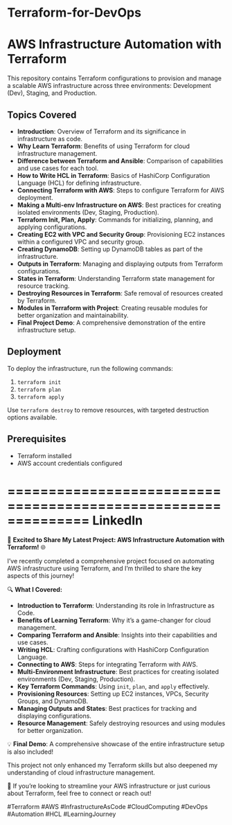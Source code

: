 # Terraform-for-DevOps

# AWS Infrastructure Automation with Terraform

This repository contains Terraform configurations to provision and manage a scalable AWS infrastructure across three environments: Development (Dev), Staging, and Production.

## Topics Covered

- **Introduction**: Overview of Terraform and its significance in infrastructure as code.
- **Why Learn Terraform**: Benefits of using Terraform for cloud infrastructure management.
- **Difference between Terraform and Ansible**: Comparison of capabilities and use cases for each tool.
- **How to Write HCL in Terraform**: Basics of HashiCorp Configuration Language (HCL) for defining infrastructure.
- **Connecting Terraform with AWS**: Steps to configure Terraform for AWS deployment.
- **Making a Multi-env Infrastructure on AWS**: Best practices for creating isolated environments (Dev, Staging, Production).
- **Terraform Init, Plan, Apply**: Commands for initializing, planning, and applying configurations.
- **Creating EC2 with VPC and Security Group**: Provisioning EC2 instances within a configured VPC and security group.
- **Creating DynamoDB**: Setting up DynamoDB tables as part of the infrastructure.
- **Outputs in Terraform**: Managing and displaying outputs from Terraform configurations.
- **States in Terraform**: Understanding Terraform state management for resource tracking.
- **Destroying Resources in Terraform**: Safe removal of resources created by Terraform.
- **Modules in Terraform with Project**: Creating reusable modules for better organization and maintainability.
- **Final Project Demo**: A comprehensive demonstration of the entire infrastructure setup.

## Deployment

To deploy the infrastructure, run the following commands:

1. `terraform init`
2. `terraform plan`
3. `terraform apply`

Use `terraform destroy` to remove resources, with targeted destruction options available.

## Prerequisites

- Terraform installed
- AWS account credentials configured


==============================================================
LinkedIn
==============================================================

🚀 **Excited to Share My Latest Project: AWS Infrastructure Automation with Terraform!** 🌐

I’ve recently completed a comprehensive project focused on automating AWS infrastructure using Terraform, and I’m thrilled to share the key aspects of this journey!

🔍 **What I Covered:**
- **Introduction to Terraform**: Understanding its role in Infrastructure as Code.
- **Benefits of Learning Terraform**: Why it’s a game-changer for cloud management.
- **Comparing Terraform and Ansible**: Insights into their capabilities and use cases.
- **Writing HCL**: Crafting configurations with HashiCorp Configuration Language.
- **Connecting to AWS**: Steps for integrating Terraform with AWS.
- **Multi-Environment Infrastructure**: Best practices for creating isolated environments (Dev, Staging, Production).
- **Key Terraform Commands**: Using `init`, `plan`, and `apply` effectively.
- **Provisioning Resources**: Setting up EC2 instances, VPCs, Security Groups, and DynamoDB.
- **Managing Outputs and States**: Best practices for tracking and displaying configurations.
- **Resource Management**: Safely destroying resources and using modules for better organization.

💡 **Final Demo**: A comprehensive showcase of the entire infrastructure setup is also included!

This project not only enhanced my Terraform skills but also deepened my understanding of cloud infrastructure management. 

💪 If you’re looking to streamline your AWS infrastructure or just curious about Terraform, feel free to connect or reach out! 

#Terraform #AWS #InfrastructureAsCode #CloudComputing #DevOps #Automation #HCL #LearningJourney
